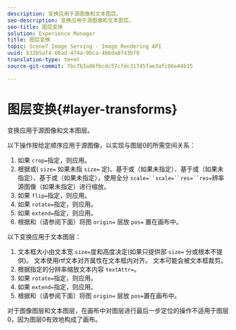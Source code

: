 ```yaml
---
description: 变换应用于源图像和文本图层。
seo-description: 变换应用于源图像和文本图层。
seo-title: 图层变换
solution: Experience Manager
title: 图层变换
topic: Scene7 Image Serving - Image Rendering API
uuid: b32b5af4-66ad-474a-9bca-4b6da8f43bf9
translation-type: tm+mt
source-git-commit: 7bc7b3a86fbcdc57cfdc31745fae3afc06e44b15

---
```



# 图层变换{#layer-transforms}

变换应用于源图像和文本图层。

以下操作按给定顺序应用于源图像，以实现与图层0的所需空间关系：

1. 如果 `crop=`指定，则应用。
1. 根据或( `size=` 如果未指 `size=` 定)、基于或（如果未指定）、基于或（如果未指定）、基于或（如果未指定），使用全分 `scale=``scale=``res=``res=`辨率源图像（如果未指定）进行缩放。
1. 如果 `flip=`指定，则应用。
1. 如果 `rotate=`指定，则应用。
1. 如果 `extend=`指定，则应用。
1. 根据和（请参阅下面）将图 `origin=` 层放 `pos=` 置在画布中。

以下变换应用于文本图层：

1. 文本框大小由文本宽 `size=`度和高度决定(如果只提供部 `size=` 分或根本不提供)。 文本使用rtf文本对齐属性在文本框内对齐。 文本可能会被文本框裁剪。
1. 根据指定的分辨率缩放文本内容 `textAttr=`。
1. 如果 `rotate=`指定，则应用。
1. 如果 `extend=`指定，则应用。
1. 根据和（请参阅下面）将图 `origin=` 层放 `pos=`置在画布中。

对于图像图层和文本图层，在画布中对图层进行最后一步定位的操作不适用于图层0，因为图层0有效地构成了画布。

